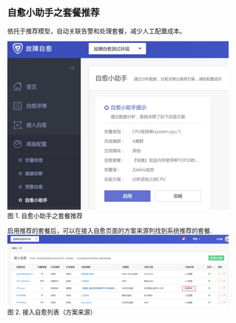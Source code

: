 ## 自愈小助手之套餐推荐

依托于推荐模型，自动关联告警和处理套餐，减少人工配置成本。

![-w481](media/15360319016507.jpg)
图 1. 自愈小助手之套餐推荐

启用推荐的套餐后，可以在接入自愈页面的方案来源列找到系统推荐的套餐.
![Package_recommendation_02](media/Package_recommendation_02.png)
图 2. 接入自愈列表（方案来源）


